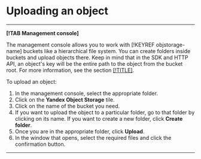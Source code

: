 # Uploading an object

---

**[!TAB Management console]**

The management console allows you to work with [!KEYREF objstorage-name] buckets like a hierarchical file system. You can create folders inside buckets and upload objects there. Keep in mind that in the SDK and HTTP API, an object's key will be the entire path to the object from the bucket root. For more information, see the section [[!TITLE]](../../concepts/object.md).

To upload an object:

1. In the management console, select the appropriate folder.
1. Click on the **Yandex Object Storage** tile.
1. Click on the name of the bucket you need.
1. If you want to upload the object to a particular folder, go to that folder by clicking on its name. If you want to create a new folder, click **Create folder**.
1. Once you are in the appropriate folder, click **Upload**.
1. In the window that opens, select the required files and click the confirmation button.

---

